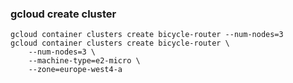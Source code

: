 ###  gcloud create cluster





 

```
gcloud container clusters create bicycle-router --num-nodes=3
gcloud container clusters create bicycle-router \
    --num-nodes=3 \
    --machine-type=e2-micro \
    --zone=europe-west4-a
```
